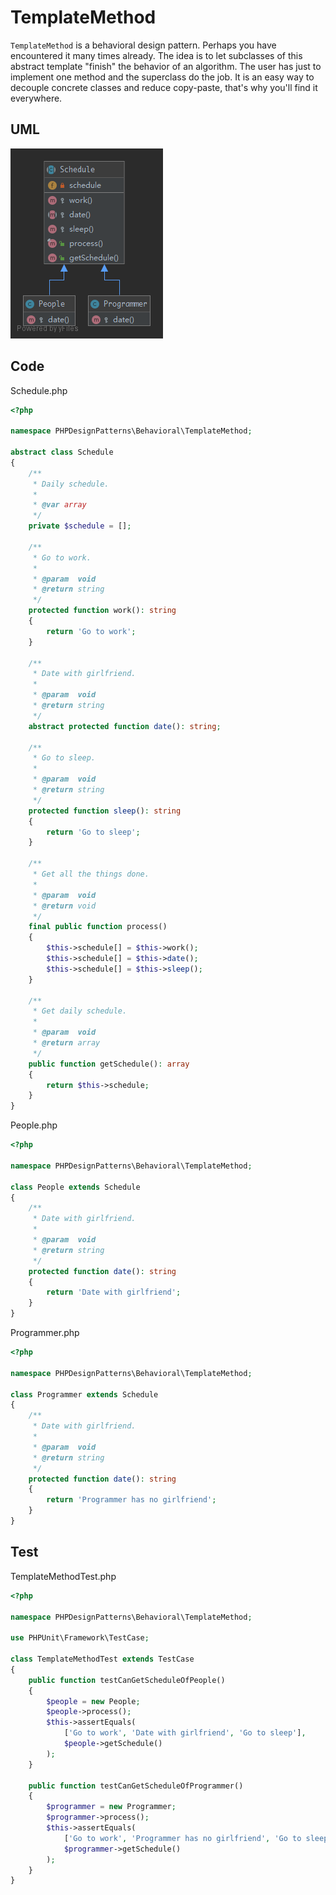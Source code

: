 # TemplateMethod

`TemplateMethod` is a behavioral design pattern. Perhaps you have encountered it many times already. The idea is to let subclasses of this abstract template "finish" the behavior of an algorithm. The user has just to implement one method and the superclass do the job. It is an easy way to decouple concrete classes and reduce copy-paste, that's why you'll find it everywhere.

## UML

![TemplateMethod](TemplateMethod.png)

## Code

Schedule.php

```php
<?php

namespace PHPDesignPatterns\Behavioral\TemplateMethod;

abstract class Schedule
{
    /**
     * Daily schedule.
     *
     * @var array
     */
    private $schedule = [];

    /**
     * Go to work.
     *
     * @param  void
     * @return string
     */
    protected function work(): string
    {
        return 'Go to work';
    }

    /**
     * Date with girlfriend.
     *
     * @param  void
     * @return string
     */
    abstract protected function date(): string;

    /**
     * Go to sleep.
     *
     * @param  void
     * @return string
     */
    protected function sleep(): string
    {
        return 'Go to sleep';
    }

    /**
     * Get all the things done.
     *
     * @param  void
     * @return void
     */
    final public function process()
    {
        $this->schedule[] = $this->work();
        $this->schedule[] = $this->date();
        $this->schedule[] = $this->sleep();
    }

    /**
     * Get daily schedule.
     *
     * @param  void
     * @return array
     */
    public function getSchedule(): array
    {
        return $this->schedule;
    }
}

```

People.php

```php
<?php

namespace PHPDesignPatterns\Behavioral\TemplateMethod;

class People extends Schedule
{
    /**
     * Date with girlfriend.
     *
     * @param  void
     * @return string
     */
    protected function date(): string
    {
        return 'Date with girlfriend';
    }
}

```

Programmer.php

```php
<?php

namespace PHPDesignPatterns\Behavioral\TemplateMethod;

class Programmer extends Schedule
{
    /**
     * Date with girlfriend.
     *
     * @param  void
     * @return string
     */
    protected function date(): string
    {
        return 'Programmer has no girlfriend';
    }
}

```

## Test

TemplateMethodTest.php

```php
<?php

namespace PHPDesignPatterns\Behavioral\TemplateMethod;

use PHPUnit\Framework\TestCase;

class TemplateMethodTest extends TestCase
{
    public function testCanGetScheduleOfPeople()
    {
        $people = new People;
        $people->process();
        $this->assertEquals(
            ['Go to work', 'Date with girlfriend', 'Go to sleep'],
            $people->getSchedule()
        );
    }

    public function testCanGetScheduleOfProgrammer()
    {
        $programmer = new Programmer;
        $programmer->process();
        $this->assertEquals(
            ['Go to work', 'Programmer has no girlfriend', 'Go to sleep'],
            $programmer->getSchedule()
        );
    }
}

```

